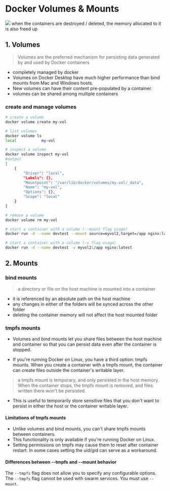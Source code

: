 # Docker Volumes & Mounts

![](https://docs.docker.com/engine/storage/images/types-of-mounts-volume.webp)
when the containers are destroyed / deleted, the memory allocated to it is also freed up


## 1. Volumes
> Volumes are the preferred mechanism for persisting data generated by and used by Docker containers
- completely managed by docker
- Volumes on Docker Desktop have much higher performance than bind mounts from Mac and Windows hosts.
- New volumes can have their content pre-populated by a container.
- volumes can be shared among multiple containers

### create and manage volumes
```bash
# create a volume
docker volume create my-vol
```

```bash
# list volumes
docker volume ls
local           my-vol
```

```bash
# inspect a volume
docker volume inspect my-vol
#output
[
    {
        "Driver": "local",
        "Labels": {},
        "Mountpoint": "/var/lib/docker/volumes/my-vol/_data",
        "Name": "my-vol",
        "Options": {},
        "Scope": "local"
    }
]
```

```bash
# remove a volume
docker volume rm my-vol
```

```bash
# start a container with a volume (--mount flag usage)
docker run -d --name devtest --mount source=myvol2,target=/app nginx:latest

# start a container with a volume (-v flag usage)
docker run -d --name devtest -v myvol2:/app nginx:latest
```

## 2. Mounts
### bind mounts
> a directory or file on the host machine is mounted into a container
- it is referenced by an absolute path on the host machine
- any changes in either of the folders will be synced across the other folder
- deleting the container memory will not affect the host mounted folder

### tmpfs mounts
- Volumes and bind mounts let you share files between the host machine and container so that you can persist data even after the container is stopped.

- If you're running Docker on Linux, you have a third option: tmpfs mounts. When you create a container with a tmpfs mount, the container can create files outside the container's writable layer.

> a tmpfs mount is temporary, and only persisted in the host memory. When the container stops, the tmpfs mount is removed, and files written there won't be persisted.
- This is useful to temporarily store sensitive files that you don't want to persist in either the host or the container writable layer.

#### Limitations of tmpfs mounts
- Unlike volumes and bind mounts, you can't share tmpfs mounts between containers.
- This functionality is only available if you're running Docker on Linux.
- Setting permissions on tmpfs may cause them to reset after container restart. In some cases setting the uid/gid can serve as a workaround.

#### Differences between --tmpfs and --mount behavior
The `--tmpfs` flag does not allow you to specify any configurable options.
The `--tmpfs` flag cannot be used with swarm services. You must use `--mount`.